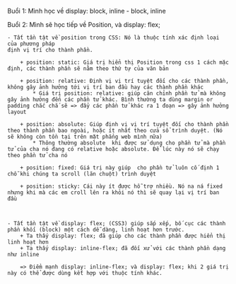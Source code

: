 Buổi 1: Mình học về display: block, inline - block, inline

Buổi 2: Mình sẽ học tiếp về Position, và display: flex;

    - Tất tần tật về position trong CSS: Nó là thuộc tính xác định loại của phương pháp
    định vị trí cho thành phần.

        + position: static: Giá trị hiển thị Position trong css 1 cách mặc định, các thành phần sẽ nằm theo thứ tự của văn bản

        + position: relative: Định vị vị trí tuyệt đối cho các thành phần, không gây ảnh hưởng tới vị trí ban đầu hay các thành phần khác 
            * Giá trị position: relative: giúp căn chỉnh phần tử mà không gây ảnh hưởng đến các phần tử khác. Bình thường ta dùng margin or padding chắc chắ sẽ => đẩy các phần tử khác ra 1 đoạn => gây ảnh hưởng layout

        + position: absolute: Giúp định vị vị trí tuyệt đối cho thành phần theo thành phần bao ngoài, hoặc ít nhất theo cửa sổ trình duyệt. (Nó sẽ không còn tồn tại trên mặt phẳng web mình nữa)
            * Thông thường absolute  khi được sử dụng cho phần tử mà phần tử của cha nó đang có relative hoặc absolute. Để lúc này nó sẽ chạy theo phần tử cha nó

        + position: fixed: Giá trị này giúp  cho phần tử luôn cố định 1 chỗ khi chúng ta scroll (lăn chuột) trình duyệt

        + position: sticky: Cái này ít được hỗ trợ nhiều. Nó na ná fixed nhưng khi mà các em croll lên ra khỏi nó thì sẽ quay lại vị trí ban đầu



    - Tất tần tật về display: flex; (CSS3) giúp sắp xếp, bố cục các thành phần khối (block) một cách dễ dàng, linh hoạt hơn trước.
        + Ta thấy display: flex; đã giúp cho các thành phần được hiển thị linh hoạt hơn
        + Ta thấy display: inline-flex; đã đối xử với các thành phần dạng như inline

        => Điểm mạnh display: inline-flex; và display: flex; khi 2 giá trị này có thể được dùng kết hợp với thuộc tính khác.